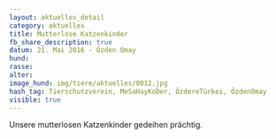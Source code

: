 ```yaml
---
layout: aktuelles_detail
category: aktuelles
title: Mutterlose Katzenkinder
fb_share_description: true
datum: 21. Mai 2016 - Özden Omay
hund:
rasse:
alter:
image_hund: img/tiere/aktuelles/0012.jpg
hash_tag: Tierschutzverein, MeSaHayKoDer, ÖzdereTürkei, ÖzdenOmay
visible: true
---
```


Unsere mutterlosen Katzenkinder gedeihen prächtig.
